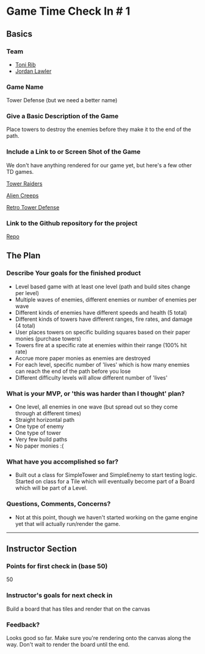 # Game Time Check In # 1

## Basics

### Team
- [Toni Rib](https://github.com/ToniRib)
- [Jordan Lawler](https://github.com/jlawlzz)

### Game Name

Tower Defense (but we need a better name)

### Give a Basic Description of the Game

Place towers to destroy the enemies before they make it to the end of the path.

### Include a Link to or Screen Shot of the Game

We don't have anything rendered for our game yet, but here's a few other TD games.

[Tower Raiders](https://i.ytimg.com/vi/m9w3XmcUUrQ/maxresdefault.jpg)

[Alien Creeps](http://resource.appgamer.com/library/2015/142854074319_pharaoh2b.jpg)

[Retro Tower Defense](http://pygame.org/shots/1688.png)

### Link to the Github repository for the project

[Repo](https://github.com/ToniRib/game_time)

## The Plan

### Describe Your goals for the finished product

- Level based game with at least one level (path and build sites change per level)
- Multiple waves of enemies, different enemies or number of enemies per wave
- Different kinds of enemies have different speeds and health (5 total)
- Different kinds of towers have different ranges, fire rates, and damage (4 total)
- User places towers on specific building squares based on their paper monies (purchase towers)
- Towers fire at a specific rate at enemies within their range (100% hit rate)
- Accrue more paper monies as enemies are destroyed
- For each level, specific number of 'lives' which is how many enemies can reach the end of the path before you lose
- Different difficulty levels will allow different number of 'lives'

### What is your MVP, or 'this was harder than I thought' plan?

- One level, all enemies in one wave (but spread out so they come through at different times)
- Straight horizontal path
- One type of enemy
- One type of tower
- Very few build paths
- No paper monies :(

### What have you accomplished so far?

- Built out a class for SimpleTower and SimpleEnemy to start testing logic. Started on class for a Tile which will eventually become part of a Board which will be part of a Level.

### Questions, Comments, Concerns?

- Not at this point, though we haven't started working on the game engine yet that will actually run/render the game.

-----

## Instructor Section

### Points for first check in (base 50)

50

### Instructor's goals for next check in

Build a board that has tiles and render that on the canvas

### Feedback?

Looks good so far. Make sure you're rendering onto the canvas along the way. Don't wait to render the board until the end.
